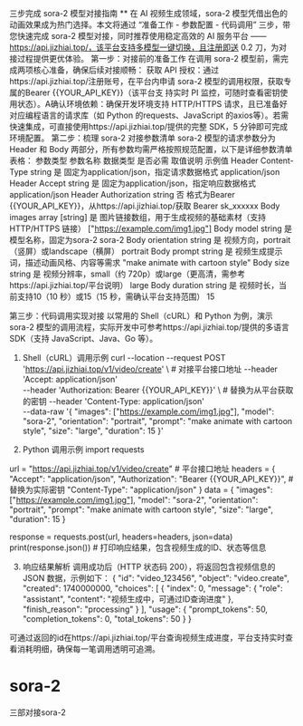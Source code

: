 三步完成 sora-2 模型对接指南
**
在 AI 视频生成领域，sora-2 模型凭借出色的动画效果成为热门选择。本文将通过 “准备工作 - 参数配置 - 代码调用” 三步，带您快速完成 sora-2 模型对接，同时推荐使用稳定高效的 AI 服务平台 ——https://api.jizhiai.top/，该平台支持多模型一键切换，且注册即送 0.2 刀，为对接过程提供更优体验。
第一步：对接前的准备工作
在调用 sora-2 模型前，需完成两项核心准备，确保后续对接顺畅：
获取 API 授权：通过https://api.jizhiai.top/注册账号，在平台内申请 sora-2 模型的调用权限，获取专属的Bearer {{YOUR_API_KEY}}（该平台支
持实时 PI 监控，可随时查看密钥使用状态）。A确认环境依赖：确保开发环境支持 HTTP/HTTPS 请求，且已准备好对应编程语言的请求库（如 Python 的requests、JavaScript 的axios等）。若需快速集成，可直接使用https://api.jizhiai.top/提供的完整 SDK，5 分钟即可完成环境配置。
第二步：梳理 sora-2 对接参数清单
sora-2 模型的请求参数分为 Header 和 Body 两部分，所有参数均需严格按照规范配置，以下是详细参数清单表格：
参数类型
参数名称
数据类型
是否必需
取值说明
示例值
Header
Content-Type
string
是
固定为application/json，指定请求数据格式
application/json
Header
Accept
string
是
固定为application/json，指定响应数据格式
application/json
Header
Authorization
string
否
格式为Bearer {{YOUR_API_KEY}}，从https://api.jizhiai.top/获取
Bearer sk_xxxxxx
Body
images
array [string]
是
图片链接数组，用于生成视频的基础素材（支持 HTTP/HTTPS 链接）
["https://example.com/img1.jpg"]
Body
model
string
是
模型名称，固定为sora-2
sora-2
Body
orientation
string
是
视频方向，portrait（竖屏）或landscape（横屏）
portrait
Body
prompt
string
是
视频生成提示词，描述动画风格、内容等需求
"make animate with cartoon style"
Body
size
string
是
视频分辨率，small（约 720p）或large（更高清，需参考https://api.jizhiai.top/平台说明）
large
Body
duration
string
是
视频时长，当前支持10（10 秒）或15（15 秒，需确认平台支持范围）
15

第三步：代码调用实现对接
以常用的 Shell（cURL）和 Python 为例，演示 sora-2 模型的调用流程，实际开发中可参考https://api.jizhiai.top/提供的多语言 SDK（支持 JavaScript、Java、Go 等）。
1. Shell（cURL）调用示例
curl --location --request POST 'https://api.jizhiai.top/v1/video/create' \  # 对接平台接口地址
--header 'Accept: application/json' \
--header 'Authorization: Bearer {{YOUR_API_KEY}}' \  # 替换为从平台获取的密钥
--header 'Content-Type: application/json' \
--data-raw '{
    "images": ["https://example.com/img1.jpg"],
    "model": "sora-2",
    "orientation": "portrait",
    "prompt": "make animate with cartoon style",
    "size": "large",
    "duration": 15
}'

2. Python 调用示例
import requests

url = "https://api.jizhiai.top/v1/video/create"  # 平台接口地址
headers = {
    "Accept": "application/json",
    "Authorization": "Bearer {{YOUR_API_KEY}}",  # 替换为实际密钥
    "Content-Type": "application/json"
}
data = {
    "images": ["https://example.com/img1.jpg"],
    "model": "sora-2",
    "orientation": "portrait",
    "prompt": "make animate with cartoon style",
    "size": "large",
    "duration": 15
}

response = requests.post(url, headers=headers, json=data)
print(response.json())  # 打印响应结果，包含视频生成的ID、状态等信息

3. 响应结果解析
调用成功后（HTTP 状态码 200），将返回包含视频信息的 JSON 数据，示例如下：
{
    "id": "video_123456",
    "object": "video.create",
    "created": 1740000000,
    "choices": [
        {
            "index": 0,
            "message": {
                "role": "assistant",
                "content": "视频生成中，可通过ID查询进度"
            },
            "finish_reason": "processing"
        }
    ],
    "usage": {
        "prompt_tokens": 50,
        "completion_tokens": 0,
        "total_tokens": 50
    }
}

可通过返回的id在https://api.jizhiai.top/平台查询视频生成进度，平台支持实时查看消耗明细，确保每一笔调用透明可追溯。
# sora-2
三部对接sora-2

